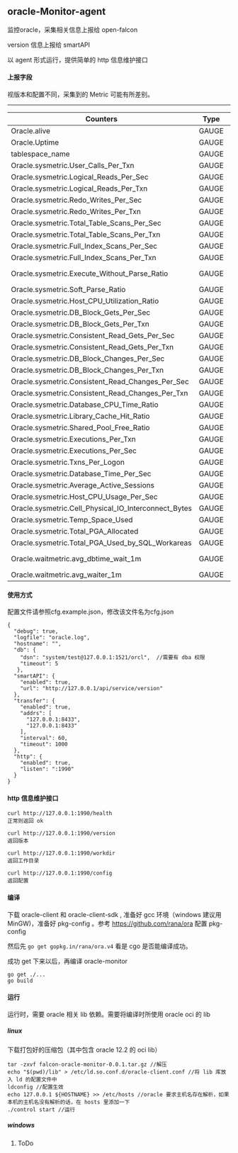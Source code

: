 ## oracle-Monitor-agent

监控oracle，采集相关信息上报给 open-falcon

version 信息上报给 smartAPI

以 agent 形式运行，提供简单的 http 信息维护接口

#### 上报字段
视版本和配置不同，采集到的 Metric 可能有所差别。

--------------------------------
| Counters | Type |Tag| Notes|
|-----|------|------|------|
|Oracle.alive|GAUGE|/|oracle alive, 1/-1|
|Oracle.Uptime|GAUGE|database=database,instance=instance|uptime|
|tablespace_name|GAUGE|database=database,instance=instance,tablespace_name=tablespace_name|tablespace usage percent|
|Oracle.sysmetric.User_Calls_Per_Txn|GAUGE|database=database,instance=instance|Calls Per Txn|
|Oracle.sysmetric.Logical_Reads_Per_Sec|GAUGE|database=database,instance=instance|Reads Per Second|
|Oracle.sysmetric.Logical_Reads_Per_Txn|GAUGE|database=database,instance=instance|Reads Per Txn|
|Oracle.sysmetric.Redo_Writes_Per_Sec|GAUGE|database=database,instance=instance|Writes Per Second|
|Oracle.sysmetric.Redo_Writes_Per_Txn|GAUGE|database=database,instance=instance|Writes Per Txn|
|Oracle.sysmetric.Total_Table_Scans_Per_Sec|GAUGE|database=database,instance=instance|Scans Per Second|
|Oracle.sysmetric.Total_Table_Scans_Per_Txn|GAUGE|database=database,instance=instance|Scans Per Txn|
|Oracle.sysmetric.Full_Index_Scans_Per_Sec|GAUGE|database=database,instance=instance|Scans Per Second|
|Oracle.sysmetric.Full_Index_Scans_Per_Txn|GAUGE|database=database,instance=instance|Scans Per Txn|
|Oracle.sysmetric.Execute_Without_Parse_Ratio|GAUGE|database=database,instance=instance|% (ExecWOParse/TotalExec)|
|Oracle.sysmetric.Soft_Parse_Ratio|GAUGE|database=database,instance=instance|% SoftParses/TotalParses|
|Oracle.sysmetric.Host_CPU_Utilization_Ratio|GAUGE|database=database,instance=instance|% Busy/(Idle+Busy)|
|Oracle.sysmetric.DB_Block_Gets_Per_Sec|GAUGE|database=database,instance=instance|Blocks Per Second|
|Oracle.sysmetric.DB_Block_Gets_Per_Txn|GAUGE|database=database,instance=instance|Blocks Per Txn|
|Oracle.sysmetric.Consistent_Read_Gets_Per_Sec|GAUGE|database=database,instance=instance|Blocks Per Second|
|Oracle.sysmetric.Consistent_Read_Gets_Per_Txn|GAUGE|database=database,instance=instance|Blocks Per Txn|
|Oracle.sysmetric.DB_Block_Changes_Per_Sec|GAUGE|database=database,instance=instance|Blocks Per Second|
|Oracle.sysmetric.DB_Block_Changes_Per_Txn|GAUGE|database=database,instance=instance|Blocks Per Txn|
|Oracle.sysmetric.Consistent_Read_Changes_Per_Sec|GAUGE|database=database,instance=instance|Blocks Per Second|
|Oracle.sysmetric.Consistent_Read_Changes_Per_Txn|GAUGE|database=database,instance=instance|Blocks Per Txn|
|Oracle.sysmetric.Database_CPU_Time_Ratio|GAUGE|database=database,instance=instance|% Cpu/DB_Time|
|Oracle.sysmetric.Library_Cache_Hit_Ratio|GAUGE|database=database,instance=instance|% Hits/Pins|
|Oracle.sysmetric.Shared_Pool_Free_Ratio|GAUGE|database=database,instance=instance|% Free/Total|
|Oracle.sysmetric.Executions_Per_Txn|GAUGE|database=database,instance=instance|Executes Per Txn|
|Oracle.sysmetric.Executions_Per_Sec|GAUGE|database=database,instance=instance|Executes Per Second|
|Oracle.sysmetric.Txns_Per_Logon|GAUGE|database=database,instance=instance|Txns Per Logon|
|Oracle.sysmetric.Database_Time_Per_Sec|GAUGE|database=database,instance=instance|CentiSeconds Per Second|
|Oracle.sysmetric.Average_Active_Sessions|GAUGE|database=database,instance=instance|Active Sessions|
|Oracle.sysmetric.Host_CPU_Usage_Per_Sec|GAUGE|database=database,instance=instance|CentiSeconds Per Second|
|Oracle.sysmetric.Cell_Physical_IO_Interconnect_Bytes|GAUGE|database=database,instance=instance|bytes|
|Oracle.sysmetric.Temp_Space_Used|GAUGE|database=database,instance=instance|bytes|
|Oracle.sysmetric.Total_PGA_Allocated|GAUGE|database=database,instance=instance|bytes|
|Oracle.sysmetric.Total_PGA_Used_by_SQL_Workareas|GAUGE|database=database,instance=instance|bytes|
|Oracle.waitmetric.avg_dbtime_wait_1m|GAUGE|database=database,instance=instance,wait_class=wait_class|Percent of database time spent in the wait|
|Oracle.waitmetric.avg_waiter_1m|GAUGE|database=database,instance=instance,wait_class=wait_class|Average waiter count




#### 使用方式


配置文件请参照cfg.example.json，修改该文件名为cfg.json

```
{
  "debug": true,
  "logfile": "oracle.log",
  "hostname": "",
  "db": {
   	"dsn": "system/test@127.0.0.1:1521/orcl",  //需要有 dba 权限
    "timeout": 5
   },
  "smartAPI": {
    "enabled": true,
    "url": "http://127.0.0.1/api/service/version"
  },
  "transfer": {
    "enabled": true,
    "addrs": [
      "127.0.0.1:8433",
      "127.0.0.1:8433"
    ],
    "interval": 60,
    "timeout": 1000
  },
  "http": {
    "enabled": true,
    "listen": ":1990"
  }
}
```

#### http 信息维护接口

```
curl http://127.0.0.1:1990/health
正常则返回 ok

curl http://127.0.0.1:1990/version
返回版本

curl http://127.0.0.1:1990/workdir
返回工作目录
 
curl http://127.0.0.1:1990/config
返回配置
```

#### 编译
下载 oracle-client 和 oracle-client-sdk , 准备好 gcc 环境（windows 建议用 MinGW)，准备好 pkg-config 。参考 https://github.com/rana/ora 配置 pkg-config

然后先 ```go get gopkg.in/rana/ora.v4``` 看是 cgo 是否能编译成功。

成功 get 下来以后，再编译 oracle-monitor

```
go get ./...
go build
```

#### 运行
运行时，需要 oracle 相关 lib 依赖。需要将编译时所使用 oracle oci 的 lib
##### linux
下载打包好的压缩包（其中包含 oracle 12.2 的 oci lib）
```
tar -zxvf falcon-oracle-monitor-0.0.1.tar.gz //解压
echo "$(pwd)/lib" > /etc/ld.so.conf.d/oracle-client.conf //将 lib 库放入 ld 的配置文件中
ldconfig //配置生效
echo 127.0.0.1 ${HOSTNAME} >> /etc/hosts //oracle 要求主机名存在解析，如果本机的主机名没有解析的话，在 hosts 里添加一下
./control start //运行
```
##### windows
1. ToDo

